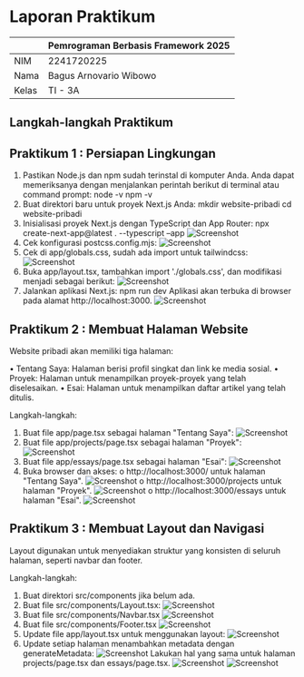# Laporan Praktikum

|       | Pemrograman Berbasis Framework 2025 |
| ----- | ----------------------------------- |
| NIM   | 2241720225                          |
| Nama  | Bagus Arnovario Wibowo              |
| Kelas | TI - 3A                             |

## Langkah-langkah Praktikum

## Praktikum 1 : Persiapan Lingkungan

1. Pastikan Node.js dan npm sudah terinstal di komputer Anda. Anda dapat memeriksanya dengan 
menjalankan perintah berikut di terminal atau command prompt: 
node -v 
npm -v 
2. Buat direktori baru untuk proyek Next.js Anda: 
mkdir website-pribadi 
cd website-pribadi 
3. Inisialisasi proyek Next.js dengan TypeScript dan App Router: 
npx create-next-app@latest . --typescript –app 
![Screenshot](assets-report/Praktikum1(1-3).png)
4. Cek konfigurasi postcss.config.mjs:
![Screenshot](assets-report/Praktikum1(4).png)
5. Cek di app/globals.css, sudah ada import untuk tailwindcss:
![Screenshot](assets-report/Praktikum1(5).png)
6. Buka app/layout.tsx, tambahkan import './globals.css', dan modifikasi menjadi sebagai berikut:
![Screenshot](assets-report/Praktikum1(6).png)
7. Jalankan aplikasi Next.js: 
    npm run dev 
Aplikasi akan terbuka di browser pada alamat http://localhost:3000.
![Screenshot](assets-report/Praktikum1(7).png)

## Praktikum 2 : Membuat Halaman Website

Website pribadi akan memiliki tiga halaman:

• Tentang Saya: Halaman berisi profil singkat dan link ke media sosial. 
• Proyek: Halaman untuk menampilkan proyek-proyek yang telah diselesaikan. 
• Esai: Halaman untuk menampilkan daftar artikel yang telah ditulis.

Langkah-langkah:

1. Buat file app/page.tsx sebagai halaman "Tentang Saya":
![Screenshot](assets-report/Praktikum2(1).png)
2. Buat file app/projects/page.tsx sebagai halaman "Proyek": 
![Screenshot](assets-report/Praktikum2(2).png)
3. Buat file app/essays/page.tsx sebagai halaman "Esai": 
![Screenshot](assets-report/Praktikum2(3).png)
4. Buka browser dan akses: 
o http://localhost:3000/ untuk halaman "Tentang Saya". 
![Screenshot](assets-report/Praktikum2(4).png)
o http://localhost:3000/projects untuk halaman "Proyek". 
![Screenshot](assets-report/Praktikum2(5).png)
o http://localhost:3000/essays untuk halaman "Esai".
![Screenshot](assets-report/Praktikum2(6).png)

## Praktikum 3 : Membuat Layout dan Navigasi

Layout digunakan untuk menyediakan struktur yang konsisten di seluruh halaman, seperti navbar dan 
footer.

Langkah-langkah:

1. Buat direktori src/components jika belum ada.
2. Buat file src/components/Layout.tsx: 
![Screenshot](assets-report/Praktikum3(1-2).png)
3. Buat file src/components/Navbar.tsx 
![Screenshot](assets-report/Praktikum3(3).png)
4. Buat file src/components/Footer.tsx
![Screenshot](assets-report/Praktikum3(4).png)
5. Update file app/layout.tsx untuk menggunakan layout: 
![Screenshot](assets-report/Praktikum3(5).png)
6. Update setiap halaman menambahkan metadata dengan generateMetadata: 
![Screenshot](assets-report/Praktikum3(6).png)
Lakukan hal yang sama untuk halaman projects/page.tsx dan essays/page.tsx.
![Screenshot](assets-report/Praktikum3(7).png)
![Screenshot](assets-report/Praktikum3(8).png)
